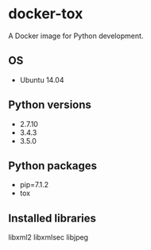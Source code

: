 # docker-tox

A Docker image for Python development.

## OS

* Ubuntu 14.04

## Python versions

* 2.7.10
* 3.4.3
* 3.5.0

## Python packages

* pip=7.1.2
* tox

## Installed libraries

libxml2
libxmlsec
libjpeg
